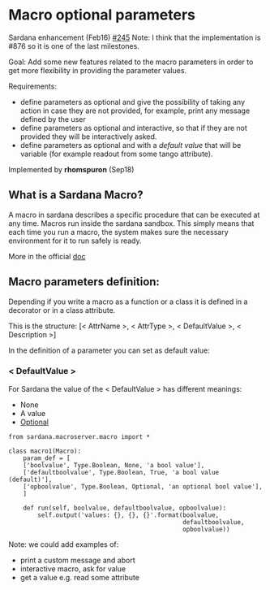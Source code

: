 
# Macro optional parameters

Sardana enhancement (Feb16) [#245](https://github.com/sardana-org/sardana/issues/285)
Note: I think that the implementation is #876 so it is one of the last milestones.

Goal:
Add some new features related to the macro parameters in order to get
more flexibility in providing the parameter values.

Requirements:

* define parameters as optional and give the possibility of taking any
 action in case they are not provided, for example, print any message
 defined by the user
* define parameters as optional and interactive, so that if they are
not provided they will be interactively asked.
* define parameters as optional and with a _default value_ that will be
variable (for example readout from some tango attribute).


Implemented by **rhomspuron** (Sep18)

## What is a Sardana Macro?

A macro in sardana describes a specific procedure that can be executed
at any time. Macros run inside the sardana sandbox. This simply
means that each time you run a macro, the system makes sure the
necessary environment for it to run safely is ready.

More in the official [doc](https://sardana-controls.org/devel/howto_macros/macros_general.html#what-is-a-macro)


## Macro parameters definition:

Depending if you write a macro as a function or a class it is defined
in a decorator or in a class attribute.

This is the structure:
 [< AttrName >, < AttrType >, < DefaultValue >, < Description >]

In the definition of a parameter you can set as default value:

### < DefaultValue >

For Sardana the value of the < DefaultValue > has different meanings:

* None
* A value
* [Optional](https://sardana-controls.org/devel/howto_macros/macros_general.html#optional-parameters)


```
from sardana.macroserver.macro import *

class macro1(Macro):
    param_def = [
    ['boolvalue', Type.Boolean, None, 'a bool value'],
    ['defaultboolvalue', Type.Boolean, True, 'a bool value (default)'],
    ['opboolvalue', Type.Boolean, Optional, 'an optional bool value'],
    ]

    def run(self, boolvalue, defaultboolvalue, opboolvalue):
        self.output('values: {}, {}, {}'.format(boolvalue,
                                                defaultboolvalue,
                                                opboolvalue))
```

Note: we could add examples of:
* print a custom message and abort
* interactive macro, ask for value
* get a value e.g. read some attribute
